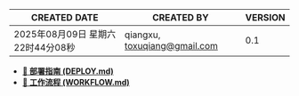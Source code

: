 | CREATED DATE                 | CREATED BY                    | VERSION |
| ---------------------------- | ----------------------------- | ------- |
| 2025年08月09日 星期六 22时44分08秒     | qiangxu, toxuqiang@gmail.com  | 0.1     |


- **[🚀 部署指南 (DEPLOY.md)](./docs/DEPLOY.md)**
- **[🔄 工作流程 (WORKFLOW.md)](./docs/WORKFLOW.md)**
